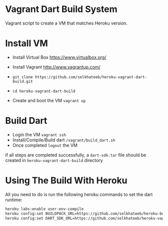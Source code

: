 Vagrant Dart Build System
=========================
Vagrant script to create a VM that matches Heroku version.

Install VM
==========
- Install Virtual Box https://www.virtualbox.org/
- Install Vagrant http://www.vagrantup.com/

- `git clone https://github.com/selkhateeb/heroku-vagrant-dart-build.git`
- `cd heroku-vagrant-dart-build`
- Create and boot the VM `vagrant up`

Build Dart
==========
- Login the VM `vagrant ssh`
- Install/Compile/Build dart `/vagrant/build_dart.sh`
- Once completed `logout` the VM

if all steps are completed successfully, a `dart-sdk.tar` file should be created in 
`heroku-vagrant-dart-build` directory

Using The Build With Heroku
===========================
All you need to do is run the following heroku commands to set the dart runtime:
```bash
heroku labs:enable user-env-compile
heroku config:set BUILDPACK_URL=https://github.com/selkhateeb/heroku-buildpack-dart.git
heroku config:set DART_SDK_URL=https://github.com/selkhateeb/heroku-vagrant-dart-build/releases/download/latest/dart-sdk.tar
```
